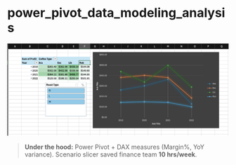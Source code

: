 # power_pivot_data_modeling_analysis
![Thumbnail of Power Pivot profit dashboard](exceldashboard.png)
> **Under the hood:** Power Pivot + DAX measures (Margin%, YoY variance). Scenario slicer saved finance team **10 hrs/week**.

